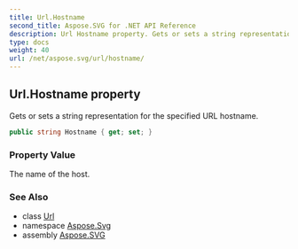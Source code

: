 ```yaml
---
title: Url.Hostname
second_title: Aspose.SVG for .NET API Reference
description: Url Hostname property. Gets or sets a string representation for the specified URL hostname
type: docs
weight: 40
url: /net/aspose.svg/url/hostname/
---
```

## Url.Hostname property

Gets or sets a string representation for the specified URL hostname.

```csharp
public string Hostname { get; set; }
```

### Property Value

The name of the host.

### See Also

* class [Url](../)
* namespace [Aspose.Svg](../../../aspose.svg/)
* assembly [Aspose.SVG](../../../)

